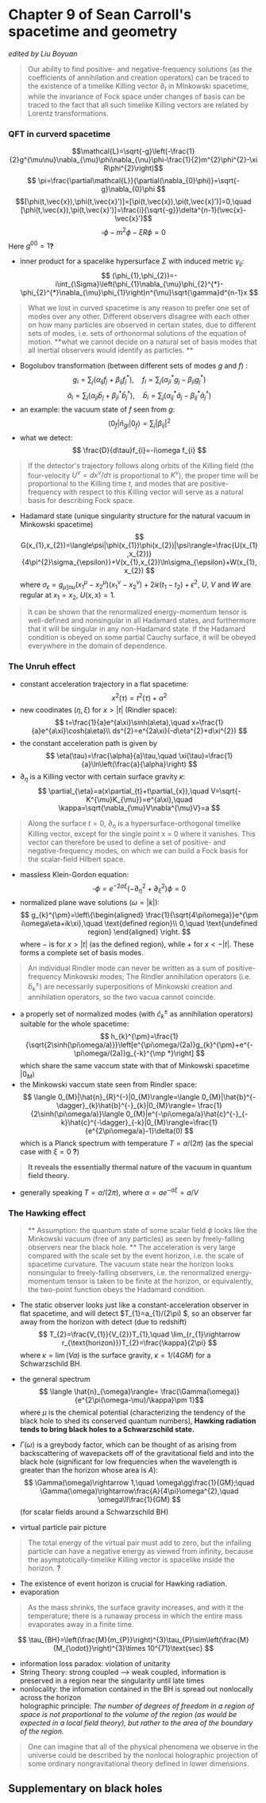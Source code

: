 # Chapter 9 of Sean Carroll's spacetime and geometry
_edited by Liu Boyuan_
> Our ability to find positive- and negative-frequency solutions (as the coefficients of annihilation and creation operators) can be traced to the existence of a timelike Killing vector $\partial_{t}$ in MInkowski spacetime, while the invariance of Fock space under changes of basis can be traced to the fact that all such timelike Killing vectors are related by Lorentz transformations.

### QFT in curverd spacetime
$$\mathcal{L}=\sqrt{-g}\left(-\frac{1}{2}g^{\mu\nu}\nabla_{\mu}\phi\nabla_{\nu}\phi-\frac{1}{2}m^{2}\phi^{2}-\xi R\phi^{2}\right)$$
$$ \pi=\frac{\partial\mathcal{L}}{\partial(\nabla_{0}\phi)}=\sqrt{-g}\nabla_{0}\phi $$ 
$$[\phi(t,\vec{x}),\phi(t,\vec{x}')]=[\pi(t,\vec{x}),\pi(t,\vec{x}')]=0,\quad [\phi(t,\vec{x}),\pi(t,\vec{x}')]=\frac{i}{\sqrt{-g}}\delta^{n-1}(\vec{x}-\vec{x}')$$
$$ \square\phi-m^{2}\phi-\xi R\phi=0 $$
Here $g^{00}=1$**?**

- inner product for a spacelike hypersurface $\Sigma$ with induced metric $\gamma_{ij}$:
$$ (\phi_{1},\phi_{2})=-i\int_{\Sigma}\left(\phi_{1}\nabla_{\mu}\phi_{2}^{*}-\phi_{2}^{*}\nabla_{\mu}\phi_{1}\right)n^{\mu}\sqrt{\gamma}d^{n-1}x $$

> What we lost in curved spacetime is any reason to prefer one set of modes over any other.
> Different observers disagree with each other on how many particles are observed in certain states, due to different sets of modes, i.e. sets of orthonormal solutions of the equation of motion. 
> **what we cannot  decide on a natural set of basis modes that all inertial observers would identify as particles. **

- Bogolubov transformation (between different sets of modes $g$ and $f$) :
$$ g_{i}=\sum_{j}(\alpha_{ij}f_{j}+\beta_{ij}f_{j}^{*}),\quad f_{i}=\sum_{j}(\alpha_{ji}^{*}g_{j}-\beta_{ji}g_{j}^{*})  $$
$$ \hat{a}_{i}=\sum_{j}\left(\alpha_{ji}\hat{b}_{j}+\beta_{ji}^{*}\hat{b}_{j}^{\dagger}\right),\quad  \hat{b}_{i}=\sum_{j}\left(\alpha_{ij}^{*}\hat{a}_{j}-\beta_{ij}^{*}\hat{a}_{j}^{\dagger}\right) $$
- an example: the vacuum state of $f$ seen from $g$:
$$\langle 0_{f}|\hat{n}_{gi}|0_{f}\rangle =\sum_{j}|\beta_{ij}|^{2}$$
- what we detect:
$$ \frac{D}{d\tau}f_{i}=-i\omega f_{i} $$
> If the detector's trajectory follows along  orbits of the Killing field (the four-velocity $U^{\nu}=dx^{\nu}/d\tau$ is proportional to $K^{\nu}$), the proper time will be proportional to the Killing time $t$, and modes that are positive-frequency with respect to this Killing vector will serve as a natural basis for describing Fock space. 

- Hadamard state (unique singularity structure for the natural vacuum in Minkowski spacetime)
$$ G(x_{1},x_{2})=\langle\psi|\phi(x_{1})\phi(x_{2})|\psi\rangle=\frac{U(x_{1},x_{2})}{4\pi^{2}\sigma_{\epsilon}}+V(x_{1},x_{2})\ln\sigma_{\epsilon}+W(x_{1},x_{2}) $$
where $\sigma_{\epsilon}=g_{\mu]nu}(x_{1}^{\mu}-x_{2}^{\mu})(x_{1}^{\nu}-x_{2}^{\nu})+2i\epsilon(t_{1}-t_{2})+\epsilon^{2}$, $U$, $V$ and $W$ are regular at $x_{1}=x_{2}$, $U(x,x)=1$.
> It can be shown that the renormalized energy-momentum tensor is well-defined and nonsingular in all Hadamard states, and furthermore that it will be singular in any non-Hadamard state. 
> If the Hadamard condition is obeyed on some partial Cauchy surface, it will be obeyed everywhere in the domain of dependence.

### The Unruh effect
 - constant acceleration trajectory in a flat spacetime:
 $$ x^{2}(\tau)=t^{2}(\tau)+\alpha^{2} $$
 - new coodinates ($\eta,\xi$) for $x>|t|$ (Rindler space):
 $$ t=\frac{1}{a}e^{a\xi}\sinh(a\eta),\quad x=\frac{1}{a}e^{a\xi}\cosh(a\eta)\\
 ds^{2}=e^{2a\xi}(-d\eta^{2}+d\xi^{2}) $$
 - the constant acceleration path is given by
 $$ \eta(\tau)=\frac{\alpha}{a}\tau,\quad \xi(\tau)=\frac{1}{a}\ln\left(\frac{a}{\alpha}\right) $$
 - $\partial_{\eta}$ is a Killing vector with certain surface gravity $\kappa$:
 $$ \partial_{\eta}=a(x\partial_{t}+t\partial_{x}),\quad V=\sqrt{-K^{\mu}K_{\mu}}=e^{a\xi},\quad \kappa=\sqrt{\nabla_{\mu}V\nabla^{\mu}V}=a $$
> Along the surface $t = 0$, $\partial_{\eta}$ is a hypersurface-orthogonal timelike Killing vector, except for the single point x = 0 where it vanishes. 
> This vector can therefore be used to define a set of positive- and negative-frequency modes, on which we can build a Fock basis for the scalar-field Hilbert space.

 - massless Klein-Gordon equation:
 $$ \square\phi=e^{-2a\xi}(-\partial_{\eta}^{2}+\partial_{\xi}^{2})\phi=0 $$
 - normalized plane wave solutions ($\omega=|k|$):
 $$ g_{k}^{\pm}=\left\{\begin{aligned}
 \frac{1}{\sqrt{4\pi\omega}}e^{\pm i\omega\eta+ik\xi},\quad \text{defined region}\\
 0,\quad \text{undefined region} 
 \end{aligned}
 \right.
 $$
 where $-$ is for $x>|t|$ (as the defined region), while $+$ for $x<-|t|$. These forms a complete set of basis modes.
> An individual Rindler mode can never be written as a sum of positive-frequency Minkowski modes;
> The Rindler annihilation operators (i.e. $\hat{b}_{k}^{\pm}$) are necessarily superpositions of Minkowski creation and annihilation operators, so the two vacua cannot coincide.
 
 - a properly set of normalized modes (with $\hat{c}_{k}^{\pm}$ as annihilation operators) suitable for the whole spacetime:
 $$ h_{k}^{\pm}=\frac{1}{\sqrt{2\sinh(\pi\omega/a)}}\left[e^{\pi\omega/(2a)}g_{k}^{\pm}+e^{-\pi\omega/(2a)}g_{-k}^{\mp *}\right] $$
 which share the same vaccum state with that of Minkowski spacetime $|0_{M}\rangle$
 - the Minkowski vaccum state seen from Rindler space:
 $$ \langle 0_{M}|\hat{n}_{R}^{-}|0_{M}\rangle=\langle 0_{M}|\hat{b}^{-\dagger}_{k}\hat{b}^{-}_{k}|0_{M}\rangle= \frac{1}{2\sinh(\pi\omega/a)}\langle 0_{M}|e^{-\pi\omega/a}\hat{c}^{-}_{-k}\hat{c}^{-\dagger}_{-k}|0_{M}\rangle=\frac{1}{e^{2\pi\omega/a}-1}\delta(0) $$
 which is a Planck spectrum with temperature $T=a/(2\pi)$ (as the special case with $\xi=0$ **?**)
> **It reveals the essentially thermal nature of the vacuum in quantum field theory.**

 - generally speaking $T=\alpha/(2\pi)$, where $\alpha=ae^{-a\xi}=a/V$
 
### The Hawking effect
> ** Assumption: the  quantum state of some scalar field $\phi$ looks like the Minkowski vacuum (free of any particles) as seen by freely-falling observers near the black hole. ** 
> The acceleration is very large compared with the scale set by the event horizon, i.e. the scale of spacetime curvature.
> The vacuum state near the horizon looks nonsingular to freely-falling observers, i.e. the renormalized energy-momentum tensor is taken to be finite at the horizon, or equivalently, the two-point function obeys the Hadamard condition.

- The static observer looks just like a constant-acceleration observer in flat spacetime, and will detect $T_{1}=a_{1}/(2\pi) $, so an observer far away from the horizon with detect (due to redshift)
$$ T_{2}=\frac{V_{1}}{V_{2}}T_{1},\quad  \lim_{r_{1}\rightarrow r_{\text{horizon}}}T_{2}=\frac{\kappa}{2\pi} $$
where $\kappa=\lim(Va)$ is the surface gravity, $\kappa=1/(4GM)$ for a Schwarzschild BH.
- the general spectrum 
$$ \langle \hat{n}_{\omega}\rangle= \frac{\Gamma(\omega)}{e^{2\pi(\omega-\mu)/\kappa}\pm 1}$$
 where $\mu$ is the chemical potential (characterizing the tendency of the black hole to shed its conserved quantum numbers), **Hawking radiation tends to bring black holes to a Schwarzschild state.**
 - $\Gamma(\omega)$ is a greybody factor, which can be thought of as arising from backscattering of wavepackets off of the gravitational field and into the black hole (significant for low frequencies when the wavelength is greater than the horizon whose area is $A$):
 $$ \Gamma(\omega)\rightarrow 1,\quad \omega\gg\frac{1}{GM};\quad \Gamma(\omega)\rightarrow\frac{A}{4\pi}\omega^{2},\quad \omega\ll\frac{1}{GM} $$
 (for scalar fields around a Schwarzschild BH)
 
 - virtual particle pair picture  
 > The total energy of the virtual pair must add to zero, but the infailing particle can have a negative energy as viewed from infinity, because the asymptotically-timelike Killing vector is spacelike inside the horizon. **?**
- The existence of event horizon is crucial for Hawking radiation. 
- evaporation 
> As the mass shrinks, the surface gravity increases, and with it the temperature; there is a runaway process in which the entire mass evaporates away in a finite time. 

$$ \tau_{BH}=\left(\frac{M}{m_{P}}\right)^{3}\tau_{P}\sim\left(\frac{M}{M_{\odot}}\right)^{3}\times 10^{71}\text{sec} $$

 - information loss paradox: violation of unitarity
 - String Theory: strong coupled --\> weak coupled, information is preserved in a region near the singularity until late times
- nonlocality: the infomation contained in the BH is spread out nonlocally across the horizon  
holographic principle: _The number of degrees of freedom in a region of space is not proportional to the volume of the region (as would be expected in a local field theory), but rather to the area of the boundary of the region._
> One can imagine that all of the physical phenomena we observe in the universe could be described by the nonlocal holographic projection of some ordinary nongravitational theory defined in lower dimensions.
## Supplementary on black holes
 
 
 